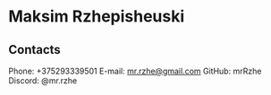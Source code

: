 Maksim Rzhepisheuski 
=====================

Contacts
--------------
Phone:   +375293339501
E-mail:  mr.rzhe@gmail.com
GitHub:  mrRzhe
Discord: @mr.rzhe

